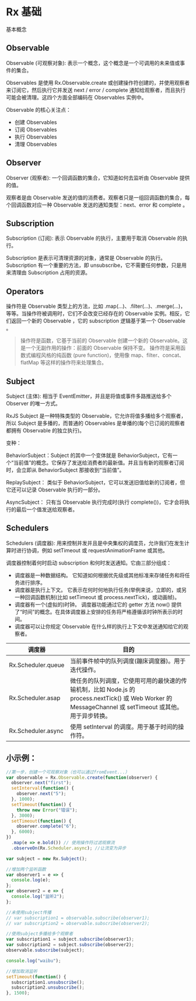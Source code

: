 # Rx 基础

基本概念

## Observable

Observable (可观察对象): 表示一个概念，这个概念是一个可调用的未来值或事件的集合。

Observables 是使用 Rx.Observable.create 或创建操作符创建的，并使用观察者来订阅它，然后执行它并发送 next / error / complete 通知给观察者，而且执行可能会被清理。这四个方面全部编码在 Observables 实例中。

Observable 的核心关注点：

- 创建 Observables
- 订阅 Observables
- 执行 Observables
- 清理 Observables

## Observer

Observer (观察者): 一个回调函数的集合，它知道如何去监听由 Observable 提供的值。

观察者是由 Observable 发送的值的消费者。观察者只是一组回调函数的集合，每个回调函数对应一种 Observable 发送的通知类型：next、error 和 complete 。

## Subscription

Subscription (订阅): 表示 Observable 的执行，主要用于取消 Observable 的执行。

Subscription 是表示可清理资源的对象，通常是 Observable 的执行。Subscription 有一个重要的方法，即 unsubscribe，它不需要任何参数，只是用来清理由 Subscription 占用的资源。

## Operators

操作符是 Observable 类型上的方法，比如 .map(...)、.filter(...)、.merge(...)，等等。当操作符被调用时，它们不会改变已经存在的 Observable 实例。相反，它们返回一个新的 Observable ，它的 subscription 逻辑基于第一个 Observable 。

> 操作符是函数，它基于当前的 Observable 创建一个新的 Observable。这是一个无副作用的操作：前面的 Observable 保持不变。
> 操作符是采用函数式编程风格的纯函数 (pure function)，使用像 map、filter、concat、flatMap 等这样的操作符来处理集合。

## Subject

Subject (主体): 相当于 EventEmitter，并且是将值或事件多路推送给多个 Observer 的唯一方式。

RxJS Subject 是一种特殊类型的 Observable，它允许将值多播给多个观察者，所以 Subject 是多播的，而普通的 Observables 是单播的(每个已订阅的观察者都拥有 Observable 的独立执行)。

变种：

BehaviorSubject：Subject 的其中一个变体就是 BehaviorSubject，它有一个“当前值”的概念。它保存了发送给消费者的最新值。并且当有新的观察者订阅时，会立即从 BehaviorSubject 那接收到“当前值”。

ReplaySubject： 类似于 BehaviorSubject，它可以发送旧值给新的订阅者，但它还可以记录 Observable 执行的一部分。

AsyncSubject： 只有当 Observable 执行完成时(执行 complete())，它才会将执行的最后一个值发送给观察者。

## Schedulers

Schedulers (调度器): 用来控制并发并且是中央集权的调度员，允许我们在发生计算时进行协调，例如 setTimeout 或 requestAnimationFrame 或其他。

调度器控制着何时启动 subscription 和何时发送通知。它由三部分组成：

- 调度器是一种数据结构。 它知道如何根据优先级或其他标准来存储任务和将任务进行排序。
- 调度器是执行上下文。 它表示在何时何地执行任务(举例来说，立即的，或另一种回调函数机制(比如 setTimeout 或 process.nextTick)，或动画帧)。
- 调度器有一个(虚拟的)时钟。 调度器功能通过它的 getter 方法 now() 提供了“时间”的概念。在具体调度器上安排的任务将严格遵循该时钟所表示的时间。
- 调度器可以让你规定 Observable 在什么样的执行上下文中发送通知给它的观察者。

| 调度器 | 目的 |
| - | - |
| Rx.Scheduler.queue | 当前事件帧中的队列调度(蹦床调度器)。用于迭代操作。|
| Rx.Scheduler.asap  | 微任务的队列调度，它使用可用的最快速的传输机制，比如 Node.js 的 process.nextTick() 或 Web Worker 的 MessageChannel 或 setTimeout 或其他。用于异步转换。 |
| Rx.Scheduler.async | 使用 setInterval 的调度。用于基于时间的操作符。  |

## 小示例：

```javascript
//第一步，创建一个可观察对象（也可以通过fromEvent...）
var observable = Rx.Observable.create(function(observer) {
  observer.next("first");
  setInterval(function() {
    observer.next("5");
  }, 1000);
  setTimeout(function() {
    throw new Error("错误");
  }, 3000);
  setTimeout(function() {
    observer.complete("6");
  }, 6000);
})
  .map(e => e.bold()) // 使用操作符过滤观察流
  .observeOn(Rx.Scheduler.async); //让流变为异步

var subject = new Rx.Subject();

//增加两个监听函数
var observer1 = e => {
  console.log(e);
};
var observer2 = e => {
  console.log("监听2");
};

//未使用subject传播
// var subscription1 = observable.subscribe(observer1);
// var subscription2 = observable.subscribe(observer2);

//使用subject多播给多个观察者
var subscription1 = subject.subscribe(observer1);
var subscription2 = subject.subscribe(observer2);
observable.subscribe(subject);

console.log("waibu");

//增加取消监听
setTimeout(function() {
  subscription1.unsubscribe();
  subscription2.unsubscribe();
}, 1500);
```
